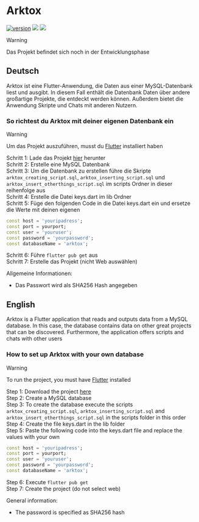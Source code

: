 # Arktox

[![version](https://img.shields.io/badge/version-0.1.0-blue)](https://github.com/OptixWolf/Arktox/releases/latest)
[![](https://img.shields.io/github/downloads/OptixWolf/Arktox/total)](https://github.com/OptixWolf/Arktox/releases/latest)
[![](https://img.shields.io/discord/1107109693165416588?logo=discord)](https://discord.com/invite/KW7GWQfKaj)

> [!WARNING]
> Das Projekt befindet sich noch in der Entwicklungsphase

## Deutsch
Arktox ist eine Flutter-Anwendung, die Daten aus einer MySQL-Datenbank liest und ausgibt.
In diesem Fall enthält die Datenbank Daten über andere großartige Projekte, die entdeckt werden können.
Außerdem bietet die Anwendung Skripte und Chats mit anderen Nutzern.

### So richtest du Arktox mit deiner eigenen Datenbank ein

> [!WARNING]
> Um das Projekt auszuführen, musst du [Flutter](https://docs.flutter.dev/get-started/install) installiert haben

Schritt 1: Lade das Projekt [hier](https://github.com/OptixWolf/Arktox/archive/refs/heads/main.zip) herunter  
Schritt 2: Erstelle eine MySQL Datenbank  
Schritt 3: Um die Datenbank zu erstellen führe die Skripte `arktox_creating_script.sql`, `arktox_inserting_script.sql` und `arktox_insert_otherthings_script.sql` im scripts Ordner in dieser reihenfolge aus  
Schritt 4: Erstelle die Datei keys.dart im lib Ordner  
Schritt 5: Füge den folgenden Code in die Datei keys.dart ein und ersetze die Werte mit deinen eigenen
```dart
const host = 'youripadress';
const port = yourport;
const user = 'youruser';
const password = 'yourpassword';
const databaseName = 'arktox';
```
Schritt 6: Führe `flutter pub get` aus  
Schritt 7: Erstelle das Projekt (nicht Web auswählen)

Allgemeine Informationen:
- Das Passwort wird als SHA256 Hash angegeben

## English
Arktox is a Flutter application that reads and outputs data from a MySQL database.
In this case, the database contains data on other great projects that can be discovered.
Furthermore, the application offers scripts and chats with other users

### How to set up Arktox with your own database

> [!WARNING]
> To run the project, you must have [Flutter](https://docs.flutter.dev/get-started/install) installed

Step 1: Download the project [here](https://github.com/OptixWolf/Arktox/archive/refs/heads/main.zip)  
Step 2: Create a MySQL database  
Step 3: To create the database execute the scripts `arktox_creating_script.sql`, `arktox_inserting_script.sql` and `arktox_insert_otherthings_script.sql` in the scripts folder in this order  
Step 4: Create the file keys.dart in the lib folder  
Step 5: Paste the following code into the keys.dart file and replace the values with your own
```dart
const host = 'youripadress';
const port = yourport;
const user = 'youruser';
const password = 'yourpassword';
const databaseName = 'arktox';
```
Step 6: Execute `flutter pub get`  
Step 7: Create the project (do not select web)

General information:
- The password is specified as SHA256 hash

